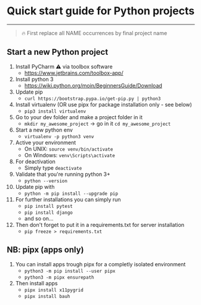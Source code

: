 # Quick start guide for Python projects

---

> :fire: First replace all NAME occurrences by final project name

## Start a new Python project
1. Install PyCharm :warning: via toolbox software
    - https://www.jetbrains.com/toolbox-app/
1. Install python 3
    - https://wiki.python.org/moin/BeginnersGuide/Download
1. Update pip
    - `curl https://bootstrap.pypa.io/get-pip.py | python3`
1. Install virtualenv (OR use pipx for package installation only - see below)
    - `pip3 install virtualenv`
1. Go to your dev folder and make a project folder in it
    - `mkdir my_awesome_project` -> go in it `cd my_awesome_project`
1. Start a new python env
    - `virtualenv -p python3 venv`
1. Active your environment
    - On UNIX: `source venv/bin/activate`
    - On Windows: `venv\Scripts\activate`
1. For deactivation
    - Simply type `deactivate`
1. Validate that you're running python 3+
    - `python --version`
1. Update pip with
    - `python -m pip install --upgrade pip`
1. For further installations you can simply run
    - `pip install pytest`
    - `pip install django`
    - and so on...
1. Then don't forget to put it in a requirements.txt for server installation
    - `pip freeze > requirements.txt`
    
## NB: pipx (apps only)

1. You can install apps trough pipx for a completly isolated environment
    - `python3 -m pip install --user pipx`
    - `python3 -m pipx ensurepath`
1. Then install apps
    - `pipx install x11pygrid`
    - `pipx install bauh`
